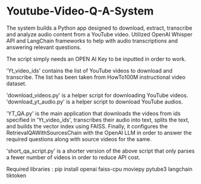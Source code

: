 # Youtube-Video-Q-A-System


The system builds a Python app designed to download, extract, transcribe and analyze audio content from a YouTube video.
Utilized OpenAI Whisper API and LangChain frameworks to help with audio transcriptions and answering relevant questions.


The script simply needs an OPEN AI Key to be inputted in order to work.

'Yt_video_ids' contains the list of YouTube videos to download and transcribe. The list has been taken from HowTo100M instructional
video dataset.

'download_videos.py' is a helper script for downloading YouTube videos.
'download_yt_audio.py' is a helper script to download YouTube audios.

'YT_QA.py' is the main application that downloads the videos from ids specified in 'Yt_video_ids', transcribes their audio into text,
splits the text, and builds the vector index using FAISS. Finally, it configures the RetrievalQAWithSourcesChain with the OpenAI LLM in
order to answer the required questions along with source videos for the same. 

'short_qa_script.py' is a shorter version of the above script that only parses a fewer number of videos in order to reduce API cost.

Required libraries : pip install openai faiss-cpu moviepy pytube3 langchain tiktoken 
